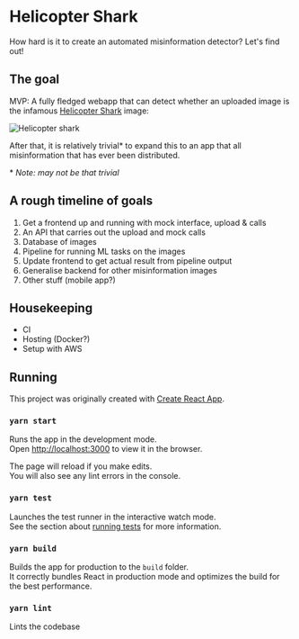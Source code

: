 # Helicopter Shark

How hard is it to create an automated misinformation detector? Let's find out!

## The goal

MVP: A fully fledged webapp that can detect whether an uploaded image is the infamous [Helicopter Shark](https://en.wikipedia.org/wiki/Helicopter_Shark) image:

![Helicopter shark](https://upload.wikimedia.org/wikipedia/en/8/84/Helicopter_Shark_Thumb.jpg)

After that, it is relatively trivial* to expand this to an app that all misinformation that has ever been distributed.

&ast; *Note: may not be that trivial*

## A rough timeline of goals

  1. Get a frontend up and running with mock interface, upload & calls
  2. An API that carries out the upload and mock calls
  3. Database of images
  4. Pipeline for running ML tasks on the images
  5. Update frontend to get actual result from pipeline output
  6. Generalise backend for other misinformation images
  7. Other stuff (mobile app?)

## Housekeeping

* CI
* Hosting (Docker?)
* Setup with AWS

## Running

This project was originally created with [Create React App](https://github.com/facebook/create-react-app).

### `yarn start`

Runs the app in the development mode.<br />
Open [http://localhost:3000](http://localhost:3000) to view it in the browser.

The page will reload if you make edits.<br />
You will also see any lint errors in the console.

### `yarn test`

Launches the test runner in the interactive watch mode.<br />
See the section about [running tests](https://facebook.github.io/create-react-app/docs/running-tests) for more information.

### `yarn build`

Builds the app for production to the `build` folder.<br />
It correctly bundles React in production mode and optimizes the build for the best performance.

### `yarn lint`

Lints the codebase
